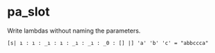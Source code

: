 pa\_slot
==========

Write lambdas without naming the parameters.

	[s| ı : ı : _ı : ı : _ı : _ı : _0 : [] |] 'a' 'b' 'c' = "abbccca"

